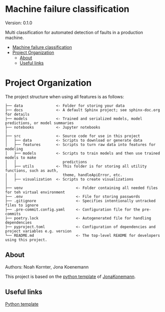 # Machine failure classification

Version: 0.1.0

Multi classification for automated detection of faults in a production machine.

- [Machine failure classification](#machine-failure-classification)
- [Project Organization](#project-organization)
  - [About](#about)
  - [Useful links](#useful-links)


# Project Organization

The project structure when using all features is as follows:

    ├── data               <- Folder for storing your data
    ├── docs               <- A default Sphinx project; see sphinx-doc.org for details
    ├── models             <- Trained and serialized models, model predictions, or model summaries
    ├── notebooks          <- Jupyter notebooks
    |
    ├── src                <- Source code for use in this project
    │   ├── data           <- Scripts to download or generate data
    │   ├── features       <- Scripts to turn raw data into features for modeling
    │   ├── models         <- Scripts to train models and then use trained models to make
    │   │                     predictions
    │   ├── utils          <- This folder is for storing all utility functions, such as auth,
    |   |                     theme, handleApiError, etc.
    │   ├── visualization  <- Scripts to create visualizations
    │
    ├── venv                        <- Folder containing all needed files for teh virtual environment
    ├── .env                        <- File for storing passwords
    ├── .gitignore                  <- Specifies intentionally untracked files to ignore
    ├── .pre-commit.config.yaml     <- Configuration file for the pre-commits
    ├── poetry.lock                 <- Autogenerated file for handling dependencies
    ├── pyproject.toml              <- Configuration of dependencies and project variables e.g. version
    └── README.md                   <- The top-level README for developers using this project.

## About
Authors: Noah Kornter, Jona Koenemann

This project is based on the [python template](https://github.com/JonaKoenemann/python_template) of       [JonaKonemann](https://github.com/JonaKoenemann).


## Useful links
[Python template](https://github.com/JonaKoenemann/python_template)
